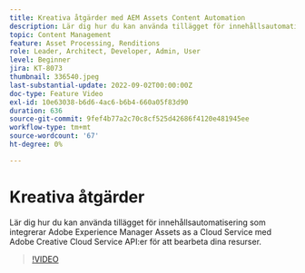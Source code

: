```yaml
---
title: Kreativa åtgärder med AEM Assets Content Automation
description: Lär dig hur du kan använda tillägget för innehållsautomatisering som integrerar Adobe Experience Manager Assets as a Cloud Service med Adobe Creative Cloud Service API:er för att bearbeta dina resurser.
topic: Content Management
feature: Asset Processing, Renditions
role: Leader, Architect, Developer, Admin, User
level: Beginner
jira: KT-8073
thumbnail: 336540.jpeg
last-substantial-update: 2022-09-02T00:00:00Z
doc-type: Feature Video
exl-id: 10e63038-b6d6-4ac6-b6b4-660a05f83d90
duration: 636
source-git-commit: 9fef4b77a2c70c8cf525d42686f4120e481945ee
workflow-type: tm+mt
source-wordcount: '67'
ht-degree: 0%

---
```


# Kreativa åtgärder

Lär dig hur du kan använda tillägget för innehållsautomatisering som integrerar Adobe Experience Manager Assets as a Cloud Service med Adobe Creative Cloud Service API:er för att bearbeta dina resurser.

>[!VIDEO](https://video.tv.adobe.com/v/336540?quality=12&learn=on)

